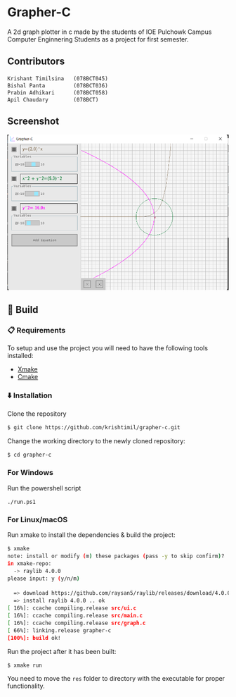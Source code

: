 
# Grapher-C

A 2d graph plotter in c made by the students of IOE Pulchowk Campus Computer Enginnering Students as a project for first semester.

## Contributors
```
Krishant Timilsina   (078BCT045)
Bishal Panta         (078BCT036)
Prabin Adhikari      (078BCT058)
Apil Chaudary        (078BCT)
```

## Screenshot
![](res/screen.png)

## 🔨 Build

###  📋 Requirements

To setup and use the project you will need to have the following tools installed:
 - [Xmake](https://xmake.io/)
 - [Cmake](https://cmake.org/)

###  ⬇️ Installation

Clone the repository

```bash
$ git clone https://github.com/krishtimil/grapher-c.git
```


Change the working directory to the newly cloned repository:

```bash
$ cd grapher-c
```
### For Windows
Run the powershell script
```
./run.ps1
```

### For Linux/macOS
Run xmake to install the dependencies & build the project:

```bash
$ xmake
note: install or modify (m) these packages (pass -y to skip confirm)?
in xmake-repo:
  -> raylib 4.0.0
please input: y (y/n/m)

  => download https://github.com/raysan5/raylib/releases/download/4.0.0/raylib-4.0.0_macos.tar.gz .. ok
  => install raylib 4.0.0 .. ok
[ 16%]: ccache compiling.release src/ui.c
[ 16%]: ccache compiling.release src/main.c
[ 16%]: ccache compiling.release src/graph.c
[ 66%]: linking.release grapher-c
[100%]: build ok!
```

Run the project after it has been built:

```bash
$ xmake run
```

You need to move the `res` folder to directory with the executable for proper functionality.

